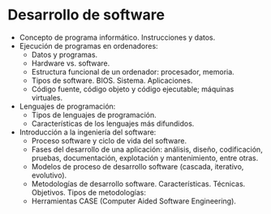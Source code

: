 # Desarrollo de software
- Concepto de programa informático. Instrucciones y datos.
- Ejecución de programas en ordenadores:
  - Datos y programas.
  - Hardware vs. software.
  - Estructura funcional de un ordenador: procesador, memoria.
  - Tipos de software. BIOS. Sistema. Aplicaciones.
  - Código fuente, código objeto y código ejecutable; máquinas virtuales.
- Lenguajes de programación:
  - Tipos de lenguajes de programación.
  - Características de los lenguajes más difundidos.
- Introducción a la ingeniería del software:
  - Proceso software y ciclo de vida del software.
  - Fases del desarrollo de una aplicación: análisis, diseño, codificación, pruebas, documentación, explotación y mantenimiento, entre otras.
  - Modelos de proceso de desarrollo software (cascada, iterativo, evolutivo).
  - Metodologías de desarrollo software. Características. Técnicas. Objetivos. Tipos de metodologías:
  - Herramientas CASE (Computer Aided Software Engineering).
